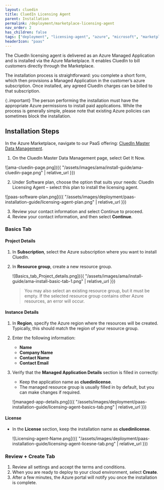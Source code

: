 ```yaml
---
layout: cluedin
title: CluedIn Licensing Agent
parent: Installation
permalink: /deployment/marketplace-licensing-agent
nav_order: 2
has_children: false
tags: ["deployment", "licensing-agent", "azure", "microsoft", "marketplace", "azure-marketplace"]
headerIcon: "paas"
---
```


The CluedIn licensing agent is delivered as an Azure Managed Application and is installed via the Azure Marketplace. It enables CluedIn to bill customers directly through the Marketplace.

The installation process is straightforward: you complete a short form, which then provisions a Managed Application in the customer’s azure subscription. Once installed, any agreed CluedIn charges can be billed to that subscription.

{:.important}
The person performing the installation must have the appropriate Azure permissions to install paid applications. While the process is generally simple, please note that existing Azure policies can sometimes block the installation.

## Installation Steps
In the Azure Marketplace, navigate to our PaaS offering:     [CluedIn Master Data Management](https://azuremarketplace.microsoft.com/en-us/marketplace/apps/cluedin.azure_cluedin?tab=Overview).

1. On the CluedIn Master Data Management page, select Get It Now.

  ![ama-cluedin-page.png]({{ "/assets/images/ama/install-guide/ama-cluedin-page.png" | relative_url }})

2. Under Software plan, choose the option that suits your needs:
    CluedIn Licensing Agent – select this plan to install the licensing agent.

  ![paas-software-plan.png]({{ "/assets/images/deployment/paas-installation-guide/licensing-agent-plan.png" | relative_url }})

3. Review your contact information and select Continue to proceed.
4. Review your contact information, and then select **Continue**.

### Basics Tab
#### Project Details

1. In **Subscription**, select the Azure subscription where you want to install CluedIn.
2. In **Resource group**, create a new resource group.

   ![Basics_tab_Project_details.png]({{ "/assets/images/ama/install-guide/ama-install-basic-tab-1.png" | relative_url }})

   > You may also select an existing resource group, but it must be empty. If the selected resource group contains other Azure resources, an error will occur.

#### Instance Details

1. In **Region**, specify the Azure region where the resources will be created. Typically, this should match the region of your resource group.
2. Enter the following information:

   * **Name**
   * **Company Name**
   * **Contact Name**
   * **Contact Email**
3. Verify that the **Managed Application Details** section is filled in correctly:

   * Keep the application name as **cluedinlicense**.
   * The managed resource group is usually filled in by default, but you can make changes if required.

   ![managed-app-details.png]({{ "/assets/images/deployment/paas-installation-guide/licensing-agent-basics-tab.png" | relative_url }})

#### License

* In the **License** section, keep the installation name as **cluedinlicense**.

  ![Licensing-agent-Name.png]({{ "/assets/images/deployment/paas-installation-guide/licensing-agent-licesne-tab.png" | relative_url }})

### Review + Create Tab

1. Review all settings and accept the terms and conditions.
2. When you are ready to deploy to your cloud environment, select **Create**.
3. After a few minutes, the Azure portal will notify you once the installation is complete.
